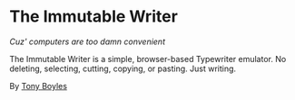 The Immutable Writer
====================

*Cuz' computers are too damn convenient*

The Immutable Writer is a simple, browser-based Typewriter emulator. No deleting, selecting, cutting, copying, or pasting. Just writing.

By [Tony Boyles](http://anthony.boyles.cc)
